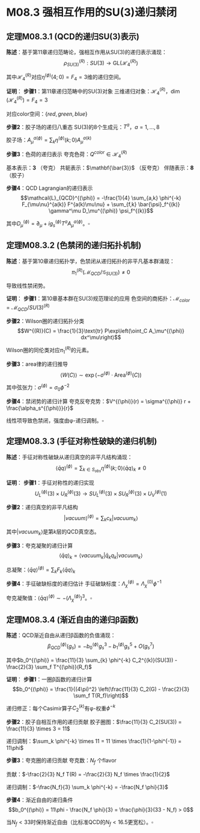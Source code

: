 # M08.3 强相互作用的SU(3)递归禁闭

## 定理M08.3.1 (QCD的递归SU(3)表示)

**陈述**：基于第11章递归范畴论，强相互作用从SU(3)的递归表示涌现：
$$\rho_{SU(3)}^{(R)}: SU(3) \to \text{GL}(\mathcal{H}_4^{(R)})$$

其中$\mathcal{H}_4^{(R)}$对应$\eta^{(\phi)}(4;0) = F_4 = 3$维的递归空间。

**证明**：
**步骤1**：第11章递归范畴中的SU(3)对象
三维递归对象：$\mathcal{H}_4^{(R)}$，$\dim(\mathcal{H}_4^{(R)}) = F_4 = 3$

对应color空间：$\{red, green, blue\}$

**步骤2**：胶子场的递归八重态
SU(3)的8个生成元：$T^a$，$a = 1,...,8$

胶子场：$A_\mu^{a(\phi)} = \sum_{k} \eta^{(\phi)}(k;0) A_\mu^{a(k)}$

**步骤3**：色荷的递归表示
夸克色荷：$Q^{color} \in \mathcal{H}_4^{(R)}$

基本表示：$\mathbf{3}$ （夸克）
共轭表示：$\mathbf{\bar{3}}$ （反夸克）
伴随表示：$\mathbf{8}$ （胶子）

**步骤4**：QCD Lagrangian的递归表示
$$\mathcal{L}_{QCD}^{(\phi)} = -\frac{1}{4} \sum_{a,k} \phi^{-k} F_{\mu\nu}^{a(k)} F^{a(k)\mu\nu} + \sum_{f,k} \bar{\psi}_f^{(k)} \gamma^\mu D_\mu^{(\phi)} \psi_f^{(k)}$$

其中$D_\mu^{(\phi)} = \partial_\mu + ig_s^{(\phi)} T^a A_\mu^{a(\phi)}$。$\square$

## 定理M08.3.2 (色禁闭的递归拓扑机制)

**陈述**：基于第10章递归拓扑学，色禁闭从递归拓扑的非平凡基本群涌现：
$$\pi_1^{(R)}(\mathcal{M}_{QCD}/\mathcal{G}_{SU(3)}) \neq 0$$

导致线性禁闭势。

**证明**：
**步骤1**：第10章基本群在SU(3)规范理论的应用
色空间的商拓扑：$\mathcal{M}_{color} = \mathcal{M}_{QCD}/SU(3)^{(R)}$

**步骤2**：Wilson圈的递归拓扑分类
$$W^{(R)}(C) = \frac{1}{3}\text{tr} P\exp\left(\oint_C A_\mu^{(\phi)} dx^\mu\right)$$

Wilson圈的同伦类对应$\pi_1^{(R)}$的元素。

**步骤3**：area律的递归推导
$$\langle W(C) \rangle \sim \exp\left(-\sigma^{(\phi)} \cdot \text{Area}^{(\phi)}(C)\right)$$

其中弦张力：$\sigma^{(\phi)} = \sigma_0 \phi^{-2}$

**步骤4**：禁闭势的递归计算
夸克反夸克势：$V^{(\phi)}(r) = \sigma^{(\phi)} r + \frac{\alpha_s^{(\phi)}}{r}$

线性项导致色禁闭，强度由φ-递归调制。$\square$

## 定理M08.3.3 (手征对称性破缺的递归机制)

**陈述**：手征对称性破缺从递归真空的非平凡结构涌现：
$$\langle\bar{q}q\rangle^{(\phi)} = \sum_{k \in S_{obs}} \eta^{(\phi)}(k;0) \langle\bar{q}q\rangle_k \neq 0$$

**证明**：
**步骤1**：手征对称性的递归实现
$$U_L^{(\phi)}(3) \times U_R^{(\phi)}(3) \to SU_L^{(\phi)}(3) \times SU_R^{(\phi)}(3) \times U_V^{(\phi)}(1)$$

**步骤2**：递归真空的非平凡结构
$$|vacuum\rangle^{(\phi)} = \sum_{k} c_k |vacuum_k\rangle$$

其中$|vacuum_k\rangle$是第$k$层的QCD真空态。

**步骤3**：夸克凝聚的递归计算
$$\langle\bar{q}q\rangle_k = \langle vacuum_k|\bar{q}_k q_k|vacuum_k\rangle$$

总凝聚：$\langle\bar{q}q\rangle^{(\phi)} = \sum_k F_k \langle\bar{q}q\rangle_k$

**步骤4**：手征破缺标度的递归估计
手征破缺标度：$\Lambda_{\chi}^{(\phi)} = \Lambda_{\chi}^{(0)} \phi^{-1}$

夸克凝聚值：$\langle\bar{q}q\rangle^{(\phi)} \sim -(\Lambda_{\chi}^{(\phi)})^3$。$\square$

## 定理M08.3.4 (渐近自由的递归β函数)

**陈述**：QCD渐近自由从递归β函数的负值涌现：
$$\beta_{QCD}^{(\phi)}(g_s) = -b_0^{(\phi)} g_s^3 - b_1^{(\phi)} g_s^5 + O(g_s^7)$$

其中$b_0^{(\phi)} = \frac{11}{3} \sum_{k} \phi^{-k} C_2^{(k)}(SU(3)) - \frac{2}{3} \sum_f T^{(\phi)}(R_f)$

**证明**：
**步骤1**：一圈β函数的递归计算
$$b_0^{(\phi)} = \frac{1}{(4\pi)^2} \left(\frac{11}{3} C_2(G) - \frac{2}{3} \sum_f T(R_f)\right)$$

递归修正：每个Casimir算子$C_2^{(k)}$有φ-权重$\phi^{-k}$

**步骤2**：胶子自相互作用的递归贡献
胶子圈图：$\frac{11}{3} C_2(SU(3)) = \frac{11}{3} \times 3 = 11$

递归调制：$\sum_k \phi^{-k} \times 11 = 11 \times \frac{1}{1-\phi^{-1}} = 11\phi$

**步骤3**：夸克圈的递归贡献
夸克数：$N_f$ 个flavor

贡献：$-\frac{2}{3} N_f T(R) = -\frac{2}{3} N_f \times \frac{1}{2}$

递归调制：$-\frac{N_f}{3} \sum_k \phi^{-k} = -\frac{N_f \phi}{3}$

**步骤4**：渐近自由的递归条件
$$b_0^{(\phi)} = 11\phi - \frac{N_f \phi}{3} = \frac{\phi}{3}(33 - N_f) > 0$$

当$N_f < 33$时保持渐近自由（比标准QCD的$N_f < 16.5$更宽松）。$\square$